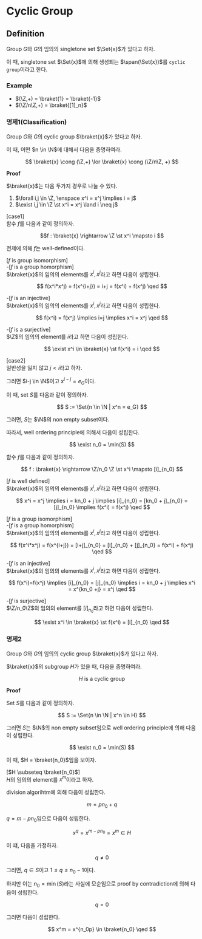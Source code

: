 # Cyclic Group
## Definition
Group $G$와 $G$의 임의의 singletone set $\Set{x}$가 있다고 하자.

이 때, singletone set $\Set{x}$에 의해 생성되는 $\span(\Set{x})$를 `cyclic group`이라고 한다.

### Example
* $(\Z,+) = \braket{1} = \braket{-1}$
* $(\Z/n\Z,+) = \braket{[1]_n}$

### 명제1(Classification)
Group $G$와 $G$의 cyclic group $\braket{x}$가 있다고 하자.

이 때, 어떤 $n \in \N$에 대해서 다음을 증명하여라.

$$ \braket{x} \cong (\Z,+) \lor \braket{x} \cong (\Z/n\Z, +) $$

**Proof**

$\braket{x}$는 다음 두가지 경우로 나눌 수 있다.

1. $\forall i,j \in \Z, \enspace x^i = x^j \implies i = j$
2. $\exist i,j \in \Z \st x^i = x^j \land i \neq j$

[case1]  
함수 $f$를 다음과 같이 정의하자.

$$f : \braket{x} \rightarrow \Z \st x^i \mapsto i $$

전제에 의해 $f$는 well-defined이다.

[$f$ is group isomorphism]  
-[$f$ is a group homorphism]  
$\braket{x}$의 임의의 elements를 $x^i,x^j$라고 하면 다음이 성립한다.

$$ f(x^i*x^j) = f(x^{i+j}) = i+j = f(x^i) + f(x^j) \qed $$

-[$f$ is an injective]  
$\braket{x}$의 임의의 elements를 $x^i,x^j$라고 하면 다음이 성립한다.

$$ f(x^i) = f(x^j) \implies i=j \implies x^i = x^j \qed $$

-[$f$ is a surjective]  
$\Z$의 임의의 element를 $i$라고 하면 다음이 성립한다.

$$ \exist x^i \in \braket{x} \st f(x^i) = i \qed $$

[case2]  
일반성을 잃지 않고 $j < i$라고 하자.

그러면 $i-j \in \N$이고 $x^{i-j} = e_G$이다.

이 때, set $S$를 다음과 같이 정의하자.

$$ S := \Set{n \in \N | x^n = e_G} $$

그러면, $S$는 $\N$의 non empty subset이다.

따라서, well ordering principle에 의해서 다음이 성립한다.

$$ \exist n_0 = \min(S) $$

함수 $f$를 다음과 같이 정의하자.

$$ f : \braket{x} \rightarrow \Z/n_0 \Z \st x^i \mapsto [i]_{n_0} $$

[$f$ is well defined]  
$\braket{x}$의 임의의 elements를 $x^i,x^j$라고 하면 다음이 성립한다.

$$ x^i = x^j \implies i = kn_0 + j \implies [i]_{n_0} = [kn_0 + j]_{n_0} = [j]_{n_0} \implies f(x^i) = f(x^j) \qed $$

[$f$ is a group isomorphism]  
-[$f$ is a group homorphism]  
$\braket{x}$의 임의의 elements를 $x^i,x^j$라고 하면 다음이 성립한다.

$$ f(x^i*x^j) = f(x^{i+j}) = [i+j]_{n_0} = [i]_{n_0} + [j]_{n_0} = f(x^i) + f(x^j) \qed $$

-[$f$ is an injective]  
$\braket{x}$의 임의의 elements를 $x^i,x^j$라고 하면 다음이 성립한다.

$$ f(x^i)=f(x^j) \implies [i]_{n_0} = [j]_{n_0} \implies i = kn_0 + j \implies x^i = x^{kn_0 +j} = x^j \qed $$

-[$f$ is surjective]  
$\Z/n_0\Z$의 임의의 element를 $[i]_{n_0}$라고 하면 다음이 성립한다.

$$ \exist x^i \in \braket{x} \st f(x^i) = [i]_{n_0} \qed $$

### 명제2
Group $G$와 $G$의 임의의 cyclic group $\braket{x}$가 있다고 하자.

$\braket{x}$의 subgroup $H$가 있을 때, 다음을 증명하여라.

$$ H \text{ is a cyclic group} $$

**Proof**

Set $S$를 다음과 같이 정의하자.

$$ S := \Set{n \in \N | x^n \in H} $$

그러면 $S$는 $\N$의 non empty subset임으로 well ordering principle에 의해 다음이 성립한다.

$$ \exist n_0 = \min(S) $$

이 때, $H = \braket{n_0}$임을 보이자.

[$H \subseteq \braket{n_0}$]  
$H$의 임의의 element를 $x^m$이라고 하자.

division algorihtm에 의해 다음이 성립한다.

$$ m = pn_0 + q $$

$q = m - pn_0$임으로 다음이 성립한다.

$$ x^q = x^{m-pn_0} = x^m \in H $$

이 떄, 다음을 가정하자.

$$ q \neq 0 $$ 

그러면, $q \in S$이고 $1\le q \le n_0-1$이다.

하지만 이는 $n_0 = \min(S)$라는 사실에 모순임으로 proof by contradiction에 의해 다음이 성립한다.

$$ q= 0 $$

그러면 다음이 성립한다.

$$ x^m = x^{n_0p} \in \braket{n_0} \qed $$






